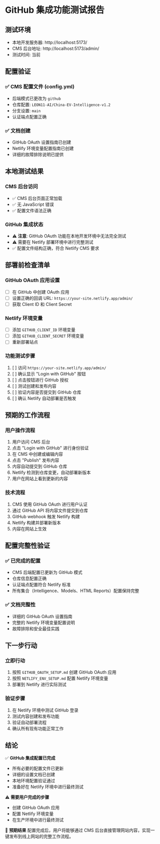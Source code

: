 # GitHub 集成功能测试报告

## 测试环境
- 本地开发服务器: http://localhost:5173/
- CMS 后台地址: http://localhost:5173/admin/
- 测试时间: 当前

## 配置验证

### ✅ CMS 配置文件 (config.yml)
- 后端模式已更改为 `github`
- 仓库配置: `LEON11-AI/China-EV-Intelligence-v1.2`
- 分支设置: `main`
- 认证端点配置正确

### ✅ 文档创建
- GitHub OAuth 设置指南已创建
- Netlify 环境变量配置指南已创建
- 详细的故障排除说明已提供

## 本地测试结果

### CMS 后台访问
- ✅ CMS 后台页面正常加载
- ✅ 无 JavaScript 错误
- ✅ 配置文件语法正确

### GitHub 集成状态
- ⚠️ **注意**: GitHub OAuth 功能在本地开发环境中无法完全测试
- ⚠️ 需要在 Netlify 部署环境中进行完整测试
- ✅ 配置文件结构正确，符合 Netlify CMS 要求

## 部署前检查清单

### GitHub OAuth 应用设置
- [ ] 在 GitHub 中创建 OAuth 应用
- [ ] 设置正确的回调 URL: `https://your-site.netlify.app/admin/`
- [ ] 获取 Client ID 和 Client Secret

### Netlify 环境变量
- [ ] 添加 `GITHUB_CLIENT_ID` 环境变量
- [ ] 添加 `GITHUB_CLIENT_SECRET` 环境变量
- [ ] 重新部署站点

### 功能测试步骤
1. [ ] 访问 `https://your-site.netlify.app/admin/`
2. [ ] 确认显示 "Login with GitHub" 按钮
3. [ ] 点击按钮进行 GitHub 授权
4. [ ] 测试创建和发布内容
5. [ ] 验证内容是否提交到 GitHub 仓库
6. [ ] 确认 Netlify 自动部署是否触发

## 预期的工作流程

### 用户操作流程
1. 用户访问 CMS 后台
2. 点击 "Login with GitHub" 进行身份验证
3. 在 CMS 中创建或编辑内容
4. 点击 "Publish" 发布内容
5. 内容自动提交到 GitHub 仓库
6. Netlify 检测到仓库变更，自动部署新版本
7. 用户在网站上看到更新的内容

### 技术流程
1. CMS 使用 GitHub OAuth 进行用户认证
2. 通过 GitHub API 将内容文件提交到仓库
3. GitHub webhook 触发 Netlify 构建
4. Netlify 构建并部署新版本
5. 内容在网站上生效

## 配置完整性验证

### ✅ 已完成的配置
- CMS 后端配置已更新为 GitHub 模式
- 仓库信息配置正确
- 认证端点配置符合 Netlify 标准
- 所有集合（Intelligence、Models、HTML Reports）配置保持完整

### ✅ 文档完整性
- 详细的 GitHub OAuth 设置指南
- 完整的 Netlify 环境变量配置说明
- 故障排除和安全最佳实践

## 下一步行动

### 立即行动
1. 按照 `GITHUB_OAUTH_SETUP.md` 创建 GitHub OAuth 应用
2. 按照 `NETLIFY_ENV_SETUP.md` 配置 Netlify 环境变量
3. 部署到 Netlify 进行实际测试

### 验证步骤
1. 在 Netlify 环境中测试 GitHub 登录
2. 测试内容创建和发布功能
3. 验证自动部署流程
4. 确认所有现有功能正常工作

## 结论

✅ **GitHub 集成配置已完成**
- 所有必要的配置文件已更新
- 详细的设置文档已创建
- 本地环境配置验证通过
- 准备好在 Netlify 环境中进行最终测试

⚠️ **需要用户完成的步骤**
- 创建 GitHub OAuth 应用
- 配置 Netlify 环境变量
- 在生产环境中进行最终测试

🎯 **预期结果**
配置完成后，用户将能够通过 CMS 后台直接管理网站内容，实现一键发布到线上网站的完整工作流程。